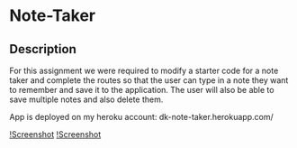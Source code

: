 # Note-Taker

## Description

For this assignment we were required to modify a starter code for a note taker and complete the routes so that the user can type in a note they want to remember and save it to the application. The user will also be able to save multiple notes and also delete them.

App is deployed on my heroku account: dk-note-taker.herokuapp.com/

[!Screenshot](./images/Express%20Assignment.gif)
[!Screenshot](./images/Screenshot%202023-05-08%20232645.png)
